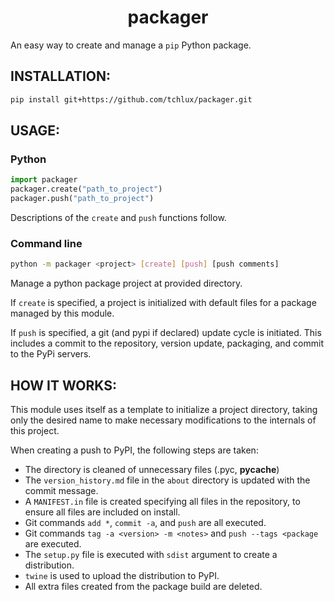 <p align="center">
  <h1 align="center">packager</h1>
</p>

An easy way to create and manage a `pip` Python package.

## INSTALLATION:

```bash
pip install git+https://github.com/tchlux/packager.git
```

## USAGE:

### Python

```python
import packager  
packager.create("path_to_project")
packager.push("path_to_project")
```

  Descriptions of the `create` and `push` functions follow.

### Command line

```bash
python -m packager <project> [create] [push] [push comments]
```

  Manage a python package project at provided directory.

  If `create` is specified, a project is initialized with
  default files for a package managed by this module.

  If `push` is specified, a git (and pypi if declared) update
  cycle is initiated. This includes a commit to the repository,
  version update, packaging, and commit to the PyPi servers.

## HOW IT WORKS:

  This module uses itself as a template to initialize a project
  directory, taking only the desired name to make necessary
  modifications to the internals of this project.

  When creating a push to PyPI, the following steps are taken:
  - The directory is cleaned of unnecessary files (.pyc, __pycache__)
  - The `version_history.md` file in the `about` directory is updated with the commit message.
  - A `MANIFEST.in` file is created specifying all files in the repository, to ensure all files are included on install.
  - Git commands `add *`, `commit -a`, and `push` are all executed.
  - Git commands `tag -a <version> -m <notes>` and `push --tags <package` are executed.
  - The `setup.py` file is executed with `sdist` argument to create a distribution.
  - `twine` is used to upload the distribution to PyPI.
  - All extra files created from the package build are deleted.
